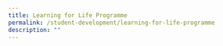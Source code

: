 ```yaml
---
title: Learning for Life Programme
permalink: /student-development/learning-for-life-programme
description: ""
---
```

